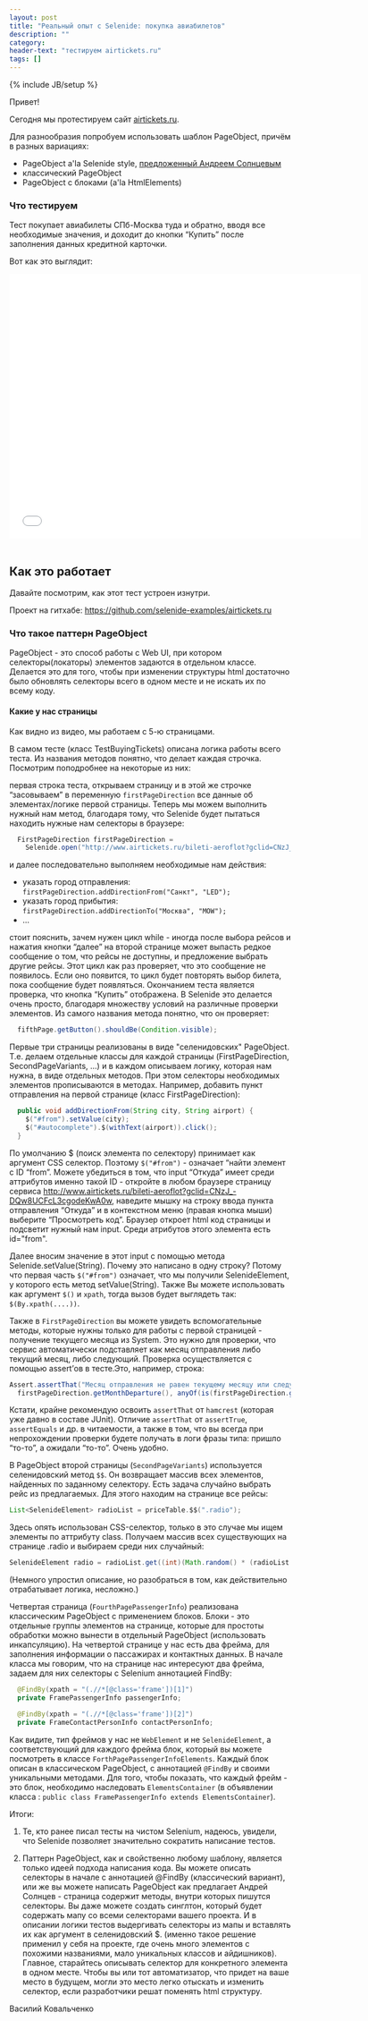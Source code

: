```yaml
---
layout: post
title: "Реальный опыт с Selenide: покупка авиабилетов"
description: ""
category:
header-text: "тестируем airtickets.ru"
tags: []
---
```

{% include JB/setup %}

Привет!

Сегодня мы протестируем сайт [airtickets.ru](http://airtickets.ru).

Для разнообразия попробуем использовать шаблон PageObject, причём в разных вариациях:

* PageObject a'la Selenide style, [предложенный Андреем Солнцевым](http://ru.selenide.org/documentation/page-objects.html)
* классический PageObject
* PageObject с блоками (a'la HtmlElements)

### Что тестируем

Тест покупает авиабилеты СПб-Москва туда и обратно, вводя все необходимые значения,
и доходит до кнопки “Купить” после заполнения данных кредитной карточки.

Вот как это выглядит:

<center>
<iframe src="//www.youtube.com/embed/xS1KxNYgRsk" height="473" width="630" allowfullscreen="" frameborder="0"></iframe>
</center>

<br/>

## Как это работает
Давайте посмотрим, как этот тест устроен изнутри.

Проект на гитхабе: https://github.com/selenide-examples/airtickets.ru


### Что такое паттерн PageObject
PageObject - это способ работы с Web UI, при котором селекторы(локаторы) элементов задаются в отдельном классе.
Делается это для того, чтобы при изменении структуры html достаточно было обновлять селекторы всего в одном месте и не искать их по всему коду. 

#### Какие у нас страницы
Как видно из видео, мы работаем с 5-ю страницами. 

В самом тесте (класс TestBuyingTickets) описана логика работы всего теста. 
Из названия методов понятно, что делает каждая строчка. Посмотрим поподробнее на некоторые из них:

первая строка теста, открываем страницу и в этой же строчке “засовываем” в переменную 
`firstPageDirection` все данные об элементах/логике первой страницы. 
Теперь мы можем выполнить нужный нам метод, благодаря тому, что Selenide будет 
пытаться находить нужные нам селекторы в браузере:

```java
  FirstPageDirection firstPageDirection = 
    Selenide.open("http://www.airtickets.ru/bileti-aeroflot?gclid=CNzJ_-DQw8UCFcL3cgodeKwA0w", FirstPageDirection.class);
```

и далее последовательно выполняем необходимые нам действия:

* указать город отправления: `firstPageDirection.addDirectionFrom("Санкт", "LED");`
* указать город прибытия: `firstPageDirection.addDirectionTo("Москва", "MOW");`
* ...

стоит пояснить, зачем нужен цикл while - иногда после выбора рейсов и нажатия кнопки “далее” на второй странице может выпасть редкое сообщение о том, 
что рейсы не доступны, и предложение выбрать другие рейсы. 
Этот цикл как раз проверяет, что это сообщение не появилось. 
Если оно появится, то цикл будет повторять выбор билета, пока сообщение будет появляться.
Окончанием теста является проверка, что кнопка “Купить” отображена. 
В Selenide это делается очень просто, благодаря множеству условий на различные проверки элементов. 
Из самого названия метода понятно, что он проверяет:

```java
  fifthPage.getButton().shouldBe(Condition.visible);
```

Первые три страницы реализованы в виде "селенидовских" PageObject. 
Т.е. делаем отдельные классы для каждой страницы (FirstPageDirection, SecondPageVariants, ...)
и в каждом описываем логику, которая нам нужна, в виде отдельных методов. 
При этом селекторы необходимых элементов прописываются в методах. 
Например, добавить пункт отправления на первой странице (класс FirstPageDirection):

```java
  public void addDirectionFrom(String city, String airport) {
    $("#from").setValue(city);
    $("#autocomplete").$(withText(airport)).click();
  }
```

По умолчанию $ (поиск элемента по селектору) принимает как аргумент CSS селектор. 
Поэтому `$("#from")` - означает “найти элемент с ID “from”. 
Можете убедиться в том, что input “Откуда” имеет среди аттрибутов именно такой ID - 
откройте в любом браузере страницу сервиса http://www.airtickets.ru/bileti-aeroflot?gclid=CNzJ_-DQw8UCFcL3cgodeKwA0w, наведите мышку 
на строку ввода пункта отправления “Откуда” и в контекстном меню (правая кнопка мыши) выберите “Просмотреть код”. 
Браузер откроет html код страницы и подсветит нужный нам input. 
Среди атрибутов этого элемента есть id="from".
 
Далее вносим значение в этот input с помощью метода Selenide.setValue(String). 
Почему это написано в одну строку? Потому что первая часть `$("#from")` означает, что мы получили SelenideElement, 
у которого есть метод setValue(String). Также Вы можете использовать как аргумент `$()` и `xpath`, тогда вызов будет выглядеть так: `$(By.xpath(....))`.

Также в `FirstPageDirection` вы можете увидеть вспомогательные методы, которые нужны только для работы с первой страницей - 
получение текущего месяца из System. 
Это нужно для проверки, что сервис автоматически подставляет как месяц отправления либо текущий месяц, либо следующий. 
Проверка осуществляется с помощью assert’ов в тесте.Это, например, строка:

```java
Assert.assertThat("Месяц отправления не равен текущему месяцу или следующему месяцу", 
  firstPageDirection.getMonthDeparture(), anyOf(is(firstPageDirection.getCurrentMonth()), is(firstPageDirection.getNextMonth())));
```

Кстати, крайне рекомендую освоить `assertThat` от `hamcrest` (которая уже давно в составе JUnit).
Отличие `assertThat` от `assertTrue`, `assertEquals` и др. в читаемости, а также в том, что вы всегда при непрохождении 
проверки будете получать в логи фразы типа: пришло “то-то”, а ожидали “то-то”. Очень удобно.

В PageObject второй страницы (`SecondPageVariants`) используется селенидовский метод `$$`.
Он возвращает массив всех элементов, найденных по заданному селектору. 
Есть задача случайно выбрать рейс из предлагаемых. 
Для этого находим на странице все рейсы: 

```java
List<SelenideElement> radioList = priceTable.$$(".radio");
```

Здесь опять использован CSS-селектор, только в это случае мы ищем элементы по аттрибуту class. 
Получаем массив всех существующих на странице .radio и выбираем среди них случайный:
 
```java
SelenideElement radio = radioList.get((int)(Math.random() * (radioList.size()-1)));
```

(Немного упростил описание, но разобраться в том, как действительно отрабатывает логика, несложно.)

Четвертая страница (`FourthPagePassengerInfo`) реализована классическим PageObject c применением блоков. 
Блоки - это отдельные группы элементов на странице, которые для простоты обработки можно вынести в отдельный PageObject (использовать инкапсуляцию). 
На четвертой странице у нас есть два фрейма, для заполнения информации о пассажирах и контактных данных. 
В начале класса мы говорим, что на странице нас интересуют два фрейма, задаем для них селекторы с Selenium аннотацией FindBy:

```java
  @FindBy(xpath = "(.//*[@class='frame'])[1]")
  private FramePassengerInfo passengerInfo;

  @FindBy(xpath = "(.//*[@class='frame'])[2]")
  private FrameContactPersonInfo contactPersonInfo;
```

Как видите, тип фреймов у нас не `WebElement` и не `SelenideElement`, а соответствующий для каждого фрейма блок, 
который вы можете посмотреть в классе `ForthPagePassengerInfoElements`. 
Каждый блок описан в классическом PageObject, с аннотацией `@FindBy` и своими уникальными методами. 
Для того, чтобы показать, что каждый фрейм - это блок, необходимо наследовать `ElementsContainer` 
(в объявлении класса : `public class FramePassengerInfo extends ElementsContainer`).

Итоги:

1. Те, кто ранее писал тесты на чистом Selenium, надеюсь, увидели, что Selenide позволяет значительно сократить написание тестов.

2. Паттерн PageObject, как и свойственно любому шаблону, является только идеей подхода написания кода. 
Вы можете описать селекторы в начале с аннотацией @FindBy (классический вариант), 
или же вы можете написать PageObject как предлагает Андрей Солнцев - страница содержит методы, внутри которых пишутся селекторы. 
Вы даже можете создать синглтон, который будет содержать мапу со всеми селекторами вашего проекта. 
И в описании логики тестов выдергивать селекторы из мапы и вставлять их как аргумент в селенидовский $.
(именно такое решение применил у себя на проекте, где очень много элементов с похожими названиями, мало уникальных классов и айдишников). 
Главное, старайтесь описывать селектор для конкретного элемента в одном месте. 
Чтобы вы или тот автоматизатор, что придет на ваше место в будущем, могли это место 
легко отыскать и изменить селектор, если разработчики решат поменять html структуру.


Василий Ковальченко
